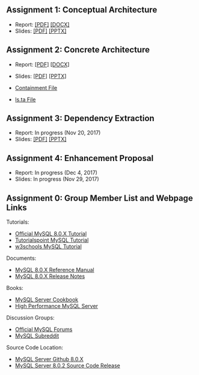## Assignment 1: Conceptual Architecture

- Report: [[PDF]](https://github.com/azkevin/EECS4314/blob/master/A1/EECS4314%20A1%20Report%20(TabsVsSpaces).pdf) [[DOCX]](https://github.com/azkevin/EECS4314/blob/master/A1/EECS4314%20A1%20Report%20(TabsVsSpaces).docx)
- Slides: [[PDF]](https://github.com/azkevin/EECS4314/blob/master/A1/EECS4314%20A1%20Slides%20(TabsVsSpaces).pdf) [[PPTX]](https://github.com/azkevin/EECS4314/blob/master/A1/EECS4314%20A1%20Slides.pptx)

## Assignment 2: Concrete Architecture

- Report: [[PDF]](https://github.com/azkevin/EECS4314/blob/master/A2/EECS4314%20A2%20Report%20(TabsVsSpaces).pdf) [[DOCX]](https://github.com/azkevin/EECS4314/blob/master/A2/EECS4314%20A2%20Report%20(TabsVsSpaces).docx)
- Slides: [[PDF]](https://github.com/azkevin/EECS4314/blob/master/A2/EECS4314%20A2%20Slides%20(TabsvsSpaces).pdf) [[PPTX]](https://github.com/azkevin/EECS4314/blob/master/A2/EECS4314%20A2%20Slides%20(TabsvsSpaces).pptx)

- [Containment File](https://github.com/azkevin/EECS4314/blob/master/A2/A2Data/MySQL_UnderstandFileDependency.contain)
- [ls.ta File](https://github.com/azkevin/EECS4314/blob/master/A2/A2Data/MySQL_UnderstandFileDependency.ls.ta)

## Assignment 3: Dependency Extraction

- Report: In progress (Nov 20, 2017)
- Slides: [[PDF]](https://github.com/azkevin/EECS4314/blob/master/A3/EECS4314%20A3%20Slides%20(TabsVsSpaces).pdf) [[PPTX]](https://github.com/azkevin/EECS4314/blob/master/A3/EECS4314%20A3%20Slides%20(TabsVsSpaces).pptx)

## Assignment 4: Enhancement Proposal

- Report: In progress (Dec 4, 2017)
- Slides: In progress (Nov 29, 2017)

## Assignment 0: Group Member List and Webpage Links

Tutorials:
- [Official MySQL 8.0.X Tutorial](https://dev.mysql.com/doc/refman/8.0/en/tutorial.html)
- [Tutorialspoint MySQL Tutorial](https://www.tutorialspoint.com/mysql/)
- [w3schools MySQL Tutorial](https://www.w3schools.com/sql/)

Documents:
- [MySQL 8.0.X Reference Manual](https://dev.mysql.com/doc/refman/8.0/en/)
- [MySQL 8.0.X Release Notes](https://dev.mysql.com/doc/relnotes/mysql/8.0/en/)

Books:
- [MySQL Server Cookbook](http://shop.oreilly.com/product/0636920032274.do)
- [High Performance MySQL Server](http://shop.oreilly.com/product/0636920022343.do)

Discussion Groups:
- [Official MySQL Forums](https://forums.mysql.com/)
- [MySQL Subreddit](https://www.reddit.com/r/mysql/)

Source Code Location:
- [MySQL Server Github 8.0.X](https://github.com/mysql/mysql-server/tree/8.0)
- [MySQL Server 8.0.2 Source Code Release](https://github.com/mysql/mysql-server/releases/tag/mysql-8.0.2)
